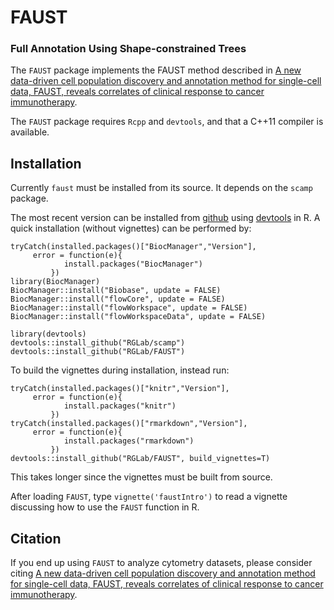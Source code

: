 # FAUST
### Full Annotation Using Shape-constrained Trees

The `FAUST` package implements the FAUST method described in [A new data-driven cell population discovery and annotation method for single-cell data, FAUST, reveals correlates of clinical response to cancer immunotherapy](https://www.biorxiv.org/content/10.1101/702118v1).

The `FAUST` package requires `Rcpp` and `devtools`, and that a C++11 compiler is available.

## Installation

Currently `faust` must be installed from its source. It depends on the `scamp` package.

The most recent version can be installed from [github](https://github.com/FredHutch/faust) using [devtools](https://github.com/r-lib/devtools) in R. A quick installation (without vignettes) can be performed by:

    tryCatch(installed.packages()["BiocManager","Version"],
	     error = function(e){
                install.packages("BiocManager")
             })	
    library(BiocManager)
    BiocManager::install("Biobase", update = FALSE)
    BiocManager::install("flowCore", update = FALSE)
    BiocManager::install("flowWorkspace", update = FALSE)
    BiocManager::install("flowWorkspaceData", update = FALSE)

    library(devtools)
    devtools::install_github("RGLab/scamp")
    devtools::install_github("RGLab/FAUST")
    
To build the vignettes during installation, instead run:

    tryCatch(installed.packages()["knitr","Version"],
	     error = function(e){
                install.packages("knitr")
             })	
    tryCatch(installed.packages()["rmarkdown","Version"],
	     error = function(e){
                install.packages("rmarkdown")
             })	
    devtools::install_github("RGLab/FAUST", build_vignettes=T)
    
This takes longer since the vignettes must be built from source.

After loading `FAUST`, type `vignette('faustIntro')` to read a vignette discussing how to use the `FAUST` function in R.

## Citation

If you end up using `FAUST` to analyze cytometry datasets,
please consider citing [A new data-driven cell population discovery and annotation method for single-cell data, FAUST, reveals correlates of clinical response to cancer immunotherapy](https://www.biorxiv.org/content/10.1101/702118v1).